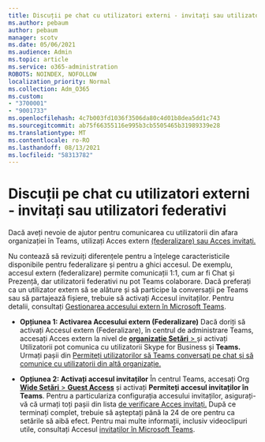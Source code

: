 ```yaml
---
title: Discuții pe chat cu utilizatori externi - invitați sau utilizatori federativi
ms.author: pebaum
author: pebaum
manager: scotv
ms.date: 05/06/2021
ms.audience: Admin
ms.topic: article
ms.service: o365-administration
ROBOTS: NOINDEX, NOFOLLOW
localization_priority: Normal
ms.collection: Adm_O365
ms.custom:
- "3700001"
- "9001733"
ms.openlocfilehash: 4c7b003fd1036f3506da80c4d01b8dea5dd1c743
ms.sourcegitcommit: ab75f66355116e995b3cb5505465b31989339e28
ms.translationtype: MT
ms.contentlocale: ro-RO
ms.lasthandoff: 08/13/2021
ms.locfileid: "58313782"
---
```

# <a name="chat-with-external-users---guests-or-federated-users"></a>Discuții pe chat cu utilizatori externi - invitați sau utilizatori federativi

Dacă aveți nevoie de ajutor pentru comunicarea cu utilizatorii din afara organizației în Teams, utilizați Acces extern [(federalizare) sau Acces invitați.](https://docs.microsoft.com/microsoftteams/manage-external-access#external-access-vs-guest-access)

Nu contează să revizuiți diferențele pentru a înțelege caracteristicile disponibile pentru federalizare și pentru a ghici accesul. De exemplu, accesul extern (federalizare) permite comunicații 1:1, cum ar fi Chat și Prezență, dar utilizatorii federativi nu pot Teams colaborare. Dacă preferați ca un utilizator extern să se alăture și să participe la conversații pe Teams sau să partajează fișiere, trebuie să activați Accesul invitaților. Pentru detalii, consultați [Gestionarea accesului extern în Microsoft Teams](https://docs.microsoft.com/microsoftteams/manage-external-access#external-access-vs-guest-access).

- **Opțiunea 1: Activarea Accesului extern (Federalizare)** Dacă doriți să activați Accesul extern (Federalizare), în centrul de administrare Teams, accesați Acces extern la nivel de [ **organizație Setări**  > ](https://admin.teams.microsoft.com/company-wide-settings/external-communications) și activați Utilizatorii pot comunica cu utilizatorii Skype for Business și **Teams.** Urmați pașii din [Permiteți utilizatorilor să Teams conversați pe chat și să comunice cu utilizatorii din altă organizație.](https://docs.microsoft.com/microsoftteams/manage-external-access#let-your-teams-users-chat-and-communicate-with-users-in-another-organization)

- **Opțiunea 2: Activați accesul invitaților** În centrul Teams, accesați Org [ **Wide Setări**  >  **Guest Access**](https://admin.teams.microsoft.com/company-wide-settings/guest-configuration) și activați **Permiteți accesul invitaților în Teams**. Pentru a particulariza configurația accesului invitaților, asigurați-vă că urmați toți pașii din lista [de verificare Acces invitați.](https://docs.microsoft.com/microsoftteams/guest-access-checklist) După ce terminați complet, trebuie să așteptați până la 24 de ore pentru ca setările să aibă efect. Pentru mai multe informații, inclusiv videoclipuri utile, consultați Accesul [invitaților în Microsoft Teams](https://docs.microsoft.com/microsoftteams/guest-access).